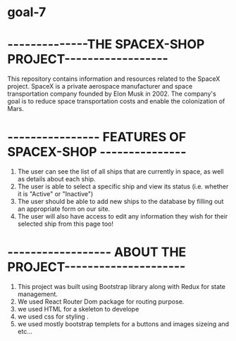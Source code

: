 # goal-7

# --------------THE SPACEX-SHOP PROJECT------------------

This repository contains information and resources related to the SpaceX project. SpaceX is a private aerospace manufacturer and space transportation company founded by Elon Musk in 2002. The company's goal is to reduce space transportation costs and enable the colonization of Mars.

# ---------------- FEATURES OF SPACEX-SHOP ---------------

1. The user can see the list of all ships that are currently in space, as well as details about each ship.
2. The user is able to select a specific ship and view its status (i.e. whether it is "Active" or "Inactive")
3. The user should be able to add new ships to the database by filling out an appropriate form on our site.
4. The user will also have access to edit any information they wish for their selected ship from this page too!

# ------------------ ABOUT THE PROJECT---------------------

1. This project was built using Bootstrap library along with Redux for state management.
2. We used React Router Dom package for routing purpose.
3. we used HTML for a skeleton to develope
4. we used css for styling .
5. we used mostly bootstrap templets for a buttons and images sizeing and etc...
